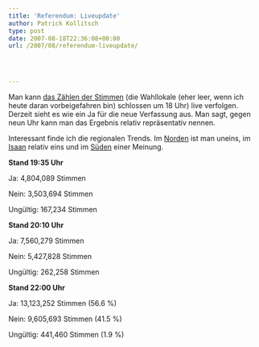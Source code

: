 ```yaml
---
title: 'Referendum: Liveupdate'
author: Patrick Kollitsch
type: post
date: 2007-08-18T22:36:08+00:00
url: /2007/08/referendum-liveupdate/




---
```

Man kann [das Zählen der Stimmen][1] (die Wahllokale (eher leer, wenn ich heute daran vorbeigefahren bin) schlossen um 18 Uhr) live verfolgen. Derzeit sieht es wie ein Ja für die neue Verfassung aus. Man sagt, gegen neun Uhr kann man das Ergebnis relativ repräsentativ nennen. 

Interessant finde ich die regionalen Trends. Im [Norden][2] ist man uneins, im [Isaan][3] relativ eins und im [Süden][4] einer Meinung. 

**Stand 19:35 Uhr**
  
Ja: 4,804,089 Stimmen
  
Nein: 3,503,694 Stimmen
  
Ungültig: 167,234 Stimmen

**Stand 20:10 Uhr**
  
Ja: 7,560,279 Stimmen
  
Nein: 5,427,828 Stimmen
  
Ungültig: 262,258 Stimmen

**Stand 22:00 Uhr**
  
Ja: 13,123,252 Stimmen (56.6 %)
  
Nein: 9,605,693 Stimmen (41.5 %)
  
Ungültig: 441,460 Stimmen (1.9 %)

 [1]: http://202.60.199.51/en/
 [2]: http://202.60.199.51/en/?zone=3
 [3]: http://202.60.199.51/en/?zone=4
 [4]: http://202.60.199.51/en/?zone=5